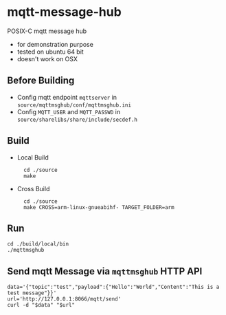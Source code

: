 # mqtt-message-hub

POSIX-C mqtt message hub 

* for demonstration purpose
* tested on ubuntu 64 bit
* doesn't work on OSX

## Before Building

* Config mqtt endpoint ```mqttserver``` in ```source/mqttmsghub/conf/mqttmsghub.ini```
* Config ```MQTT_USER``` and ```MQTT_PASSWD``` in ```source/sharelibs/share/include/secdef.h```

## Build 

- Local Build

        cd ./source
        make

- Cross Build

        cd ./source
        make CROSS=arm-linux-gnueabihf- TARGET_FOLDER=arm

## Run
    
    cd ./build/local/bin
    ./mqttmsghub

## Send mqtt Message via ```mqttmsghub``` HTTP API

    data='{"topic":"test","payload":{"Hello":"World","Content":"This is a test message"}}'
    url='http://127.0.0.1:8066/mqtt/send'
    curl -d "$data" "$url"
